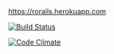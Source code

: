 https://rorails.herokuapp.com

[![Build Status](https://travis-ci.org/pundis/rorails)](https://travis-ci.org/pundis/rorails)


[![Code Climate](https://codeclimate.com/github/pundis/rorails/badges/gpa.svg)](https://codeclimate.com/github/pundis/rorails)
